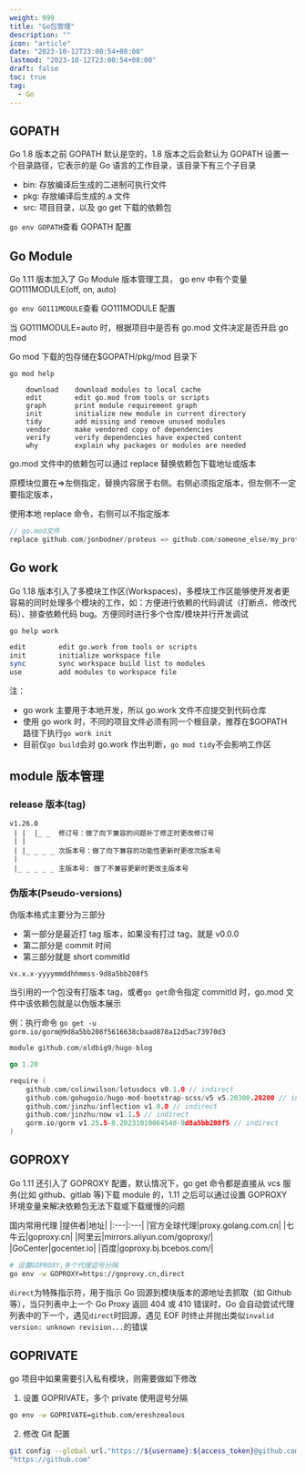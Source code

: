 ```yaml
---
weight: 999
title: "Go包管理"
description: ""
icon: "article"
date: "2023-10-12T23:00:54+08:00"
lastmod: "2023-10-12T23:00:54+08:00"
draft: false
toc: true
tag:
  - Go
---
```


## GOPATH

Go 1.8 版本之前 GOPATH 默认是空的，1.8 版本之后会默认为 GOPATH 设置一个目录路径，它表示的是 Go 语言的工作目录，该目录下有三个子目录

- bin: 存放编译后生成的二进制可执行文件
- pkg: 存放编译后生成的.a 文件
- src: 项目目录，以及 go get 下载的依赖包

`go env GOPATH`查看 GOPATH 配置

## Go Module

Go 1.11 版本加入了 Go Module 版本管理工具， go env 中有个变量 GO111MODULE(off, on, auto)

`go env GO111MODULE`查看 GO111MODULE 配置

当 GO111MODULE=auto 时，根据项目中是否有 go.mod 文件决定是否开启 go mod

Go mod 下载的包存储在$GOPATH/pkg/mod 目录下

`go mod help`

```plaintext
	download    download modules to local cache
	edit        edit go.mod from tools or scripts
	graph       print module requirement graph
	init        initialize new module in current directory
	tidy        add missing and remove unused modules
	vendor      make vendored copy of dependencies
	verify      verify dependencies have expected content
	why         explain why packages or modules are needed
```

go.mod 文件中的依赖包可以通过 replace 替换依赖包下载地址或版本

原模块位置在=>左侧指定，替换内容居于右侧。右侧必须指定版本，但左侧不一定要指定版本，

使用本地 replace 命令，右侧可以不指定版本

```go
// go.mod文件
replace github.com/jonbodner/proteus => github.com/someone_else/my_proteus v1.0.0
```

## Go work

Go 1.18 版本引入了多模块工作区(Workspaces)，多模块工作区能够使开发者更容易的同时处理多个模块的工作，如：方便进行依赖的代码调试（打断点、修改代码）、排查依赖代码 bug。方便同时进行多个仓库/模块并行开发调试

`go help work`

```bash
edit        edit go.work from tools or scripts
init        initialize workspace file
sync        sync workspace build list to modules
use         add modules to workspace file
```

注：

- go work 主要用于本地开发，所以 go.work 文件不应提交到代码仓库
- 使用 go work 时，不同的项目文件必须有同一个根目录，推荐在$GOPATH 路径下执行`go work init`
- 目前仅`go build`会对 go.work 作出判断，`go mod tidy`不会影响工作区

## module 版本管理

### release 版本(tag)

```plaintext
v1.26.0
 | |  |_ _  修订号：做了向下兼容的问题补丁修正时更改修订号
 | |
 | |_ _ _ _ 次版本号：做了向下兼容的功能性更新时更改次版本号
 |
 |_ _ _ _ _ 主版本号: 做了不兼容更新时更改主版本号
```

### 伪版本(Pseudo-versions)

伪版本格式主要分为三部分

- 第一部分是最近打 tag 版本，如果没有打过 tag，就是 v0.0.0
- 第二部分是 commit 时间
- 第三部分就是 short commitId

```
vx.x.x-yyyymmddhhmmss-9d8a5bb208f5
```

当引用的一个包没有打版本 tag，或者`go get`命令指定 commitId 时，go.mod 文件中该依赖包就是以伪版本展示

例：执行命令 `go get -u gorm.io/gorm@9d8a5bb208f5616638cbaad878a12d5ac73970d3`

```go
module github.com/oldbig9/hugo-blog

go 1.20

require (
	github.com/colinwilson/lotusdocs v0.1.0 // indirect
	github.com/gohugoio/hugo-mod-bootstrap-scss/v5 v5.20300.20200 // indirect
	github.com/jinzhu/inflection v1.0.0 // indirect
	github.com/jinzhu/now v1.1.5 // indirect
	gorm.io/gorm v1.25.5-0.20231010064548-9d8a5bb208f5 // indirect
)
```

## GOPROXY

Go 1.11 还引入了 GOPROXY 配置，默认情况下，go get 命令都是直接从 vcs 服务(比如 github、gitlab 等)下载 module 的，1.11 之后可以通过设置 GOPROXY 环境变量来解决依赖包无法下载或下载缓慢的问题

国内常用代理
|提供者|地址|
|:---|:---|
|官方全球代理|proxy.golang.com.cn|
|七牛云|goproxy.cn|
|阿里云|mirrors.aliyun.com/goproxy/|
|GoCenter|gocenter.io|
|百度|goproxy.bj.bcebos.com/|

```bash
# 设置GOPROXY,多个代理逗号分隔
go env -w GOPROXY=https://goproxy.cn,direct
```

`direct`为特殊指示符，用于指示 Go 回源到模块版本的源地址去抓取（如 Github 等），当只列表中上一个 Go Proxy 返回 404 或 410 错误时，Go 会自动尝试代理列表中的下一个，遇见`direct`时回源，遇见 EOF 时终止并抛出类似`invalid version: unknown revision...`的错误

## GOPRIVATE

go 项目中如果需要引入私有模块，则需要做如下修改

1. 设置 GOPRIVATE，多个 private 使用逗号分隔

```bash
go env -w GOPRIVATE=github.com/ereshzealous
```

2. 修改 Git 配置

```bash
git config --global url."https://${username}:${access_token}@github.com".insteadOf /
"https://github.com"
```

